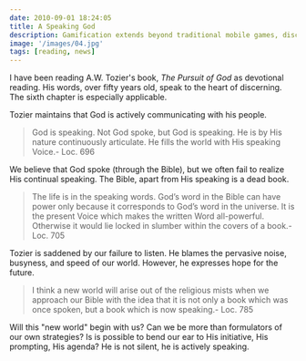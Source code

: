 ```yaml
---
date: 2010-09-01 18:24:05
title: A Speaking God
description: Gamification extends beyond traditional mobile games, discovering innovative strategies to incorporate game-like elements into non-gaming apps for enhanced
image: '/images/04.jpg'
tags: [reading, news]
---
```


I have been reading A.W. Tozier's book, *The Pursuit of God* as devotional reading.  His words, over fifty years old, speak to the heart of discerning.  The sixth chapter is especially applicable.

Tozier maintains that God is actively communicating with his people.

>God is speaking. Not God spoke, but God is speaking. He is by His nature continuously articulate. He fills the world with His speaking Voice.- Loc. 696

We believe that God spoke (through the Bible), but we often fail to realize His continual speaking.  The Bible, apart from His speaking is a dead book.

>The life is in the speaking words. God’s word in the Bible can have power only because it corresponds to God’s word in the universe. It is the present Voice which makes the written Word all-powerful. Otherwise it would lie locked in slumber within the covers of a book.- Loc. 705 

Tozier is saddened by our failure to listen.  He blames the pervasive noise, busyness, and speed of our world.  However, he expresses hope for the future.

>I think a new world will arise out of the religious mists when we approach our Bible with the idea that it is not only a book which was once spoken, but a book which is now speaking.- Loc. 785

Will this "new world" begin with us?  Can we be more than formulators of our own strategies?  Is is possible to bend our ear to His initiative, His prompting, His agenda?  He is not silent, he is actively speaking.

